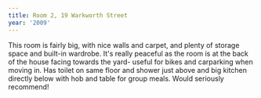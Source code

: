 ```yaml
---
title: Room 2, 19 Warkworth Street
year: '2009'
---
```


This room is fairly big, with nice walls and carpet, and plenty of storage space and built-in wardrobe. It's really peaceful as the room is at the back of the house facing towards the yard- useful for bikes and carparking when moving in. Has toilet on same floor and shower just above and big kitchen directly below with hob and table for group meals. Would seriously recommend!